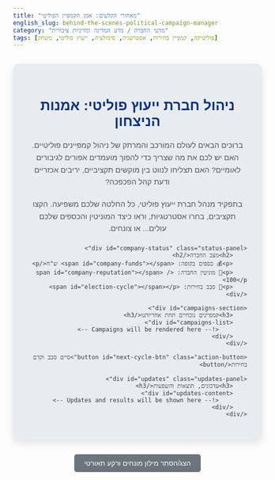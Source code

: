 ```yaml
---
title: "מאחורי הקלעים: אמן הקמפיין הפוליטי"
english_slug: behind-the-scenes-political-campaign-manager
category: "מדעי החברה / מדע המדינה ומדיניות ציבורית"
tags: [פוליטיקה, קמפיין בחירות, אסטרטגיה, סימולציה, ייעוץ פוליטי, משחק]
---
```

<div id="app">
    <h1>ניהול חברת ייעוץ פוליטי: אמנות הניצחון</h1>
    <p class="intro-text">ברוכים הבאים לעולם המורכב והמרתק של ניהול קמפיינים פוליטיים. האם יש לכם את מה שצריך כדי להפוך מועמדים אפורים לגיבורים לאומיים? האם תצליחו לנווט בין מוקשים תקציביים, יריבים אכזריים ודעת קהל הפכפכה?</p>
    <p class="intro-text">בתפקיד מנהל חברת ייעוץ פוליטי, כל החלטה שלכם משפיעה. הקצו תקציבים, בחרו אסטרטגיות, וראו כיצד המוניטין והכספים שלכם עולים... או צונחים.</p>

    <div id="company-status" class="status-panel">
        <h2>מצב החברה</h2>
        <p>💰 כספים בקופה: <span id="company-funds"></span> ש"ח</p>
        <p>🌟 מוניטין החברה: <span id="company-reputation"></span> / 100</p>
        <p>📅 סבב בחירות: <span id="election-cycle"></span></p>
    </div>

    <div id="campaigns-section">
        <h3>קמפיינים נוכחיים תחת אחריותנו</h3>
        <div id="campaigns-list">
            <!-- Campaigns will be rendered here -->
        </div>
    </div>

    <button id="next-cycle-btn" class="action-button">סיים סבב וקדם בחירות</button>

    <div id="updates" class="updates-panel">
        <h3>עדכונים, תוצאות והשפעות</h3>
        <div id="updates-content">
            <!-- Updates and results will be shown here -->
        </div>
    </div>
</div>

<style>
    @import url('https://fonts.googleapis.com/css2?family=Heebo:wght@300;400;700&display=swap');

    :root {
        --primary-color: #0056b3;
        --secondary-color: #f0f0f0;
        --accent-color: #28a745;
        --warning-color: #ffc107;
        --danger-color: #dc3545;
        --background-color: #e9ecef;
        --card-background: #ffffff;
        --border-color: #dee2e6;
        --text-color: #343a40;
        --header-color: #00308f;
    }

    #app {
        font-family: 'Heebo', sans-serif;
        direction: rtl;
        text-align: right;
        max-width: 950px;
        margin: 30px auto;
        padding: 30px;
        border-radius: 12px;
        background-color: var(--background-color);
        box-shadow: 0 8px 16px rgba(0, 0, 0, 0.1);
        color: var(--text-color);
    }

    h1 {
        color: var(--header-color);
        text-align: center;
        margin-bottom: 20px;
        font-weight: 700;
    }

    h2, h3 {
        color: var(--primary-color);
        margin-top: 20px;
        margin-bottom: 15px;
        border-bottom: 2px solid var(--primary-color);
        padding-bottom: 5px;
    }

    .intro-text {
        text-align: center;
        margin-bottom: 20px;
        font-size: 1.1em;
        line-height: 1.6;
        color: #555;
    }

    .status-panel, .updates-panel {
        margin-bottom: 25px;
        padding: 20px;
        border: 1px solid var(--border-color);
        border-radius: 8px;
        background-color: var(--card-background);
        box-shadow: 0 4px 8px rgba(0, 0, 0, 0.05);
    }

     .status-panel p {
         font-size: 1.1em;
         margin-bottom: 10px;
         padding-right: 10px; /* Indent slightly */
     }

     .status-panel p span {
         font-weight: bold;
         color: var(--primary-color);
     }

    #campaigns-section h3 {
         border-bottom: none; /* Remove border for this section header */
         margin-bottom: 10px;
    }

    #campaigns-list {
         display: grid;
         grid-template-columns: repeat(auto-fit, minmax(300px, 1fr)); /* Responsive grid */
         gap: 20px;
    }


    .campaign {
        border: 1px solid var(--border-color);
        border-radius: 8px;
        padding: 20px;
        background-color: var(--secondary-color);
        display: flex;
        flex-direction: column;
        transition: transform 0.2s ease, box-shadow 0.2s ease;
        box-shadow: 0 2px 4px rgba(0,0,0,0.05);
    }

    .campaign:hover {
        transform: translateY(-5px);
        box-shadow: 0 6px 12px rgba(0,0,0,0.1);
    }

    .campaign h4 {
        margin-top: 0;
        margin-bottom: 15px;
        color: var(--primary-color);
        font-weight: 700;
        font-size: 1.3em;
        border-bottom: 1px dashed var(--border-color);
        padding-bottom: 10px;
    }

    .campaign-stats {
        margin-bottom: 15px;
        font-size: 0.95em;
    }

    .campaign-stats p {
        margin: 8px 0;
        line-height: 1.4;
    }

    .campaign-stats p span {
        font-weight: bold;
        color: var(--text-color);
    }

     /* Budget status indicator */
     .campaign-stats p.budget-status {
         font-weight: bold;
         color: var(--accent-color); /* Default: Green */
     }
     .campaign-stats p.budget-status.warning {
         color: var(--warning-color); /* Yellow */
     }
     .campaign-stats p.budget-status.danger {
         color: var(--danger-color); /* Red */
     }


    .allocation-controls {
        margin-top: 15px;
        padding-top: 15px;
        border-top: 1px dashed var(--border-color);
    }

    .allocation-controls div {
        margin-bottom: 12px;
        display: flex;
        align-items: center;
        justify-content: space-between;
    }

    .allocation-controls label {
        flex-grow: 1; /* Allows label to take available space */
        margin-left: 10px;
        font-weight: bold;
        color: #555;
    }

    .allocation-controls input[type="number"] {
        width: 100px; /* Fixed width for consistency */
        padding: 8px;
        border: 1px solid var(--border-color);
        border-radius: 5px;
        font-size: 1em;
        text-align: left; /* Align numbers to the left */
         -moz-appearance: textfield; /* Remove default number input arrows */
         appearance: textfield;
    }

     /* Hide arrows for number input */
     .allocation-controls input[type="number"]::-webkit-outer-spin-button,
     .allocation-controls input[type="number"]::-webkit-inner-spin-button {
         -webkit-appearance: none;
         margin: 0;
     }


    .allocation-controls input[type="number"]:focus {
        border-color: var(--primary-color);
        outline: none;
        box-shadow: 0 0 5px rgba(0, 123, 255, 0.2);
    }

    .action-button {
        display: block;
        width: 100%;
        padding: 12px;
        background-color: var(--primary-color);
        color: white;
        border: none;
        border-radius: 5px;
        font-size: 1.2em;
        cursor: pointer;
        margin-top: 30px;
        transition: background-color 0.3s ease, transform 0.1s ease;
        font-weight: 700;
    }

    .action-button:hover:not(:disabled) {
        background-color: #004080;
        transform: translateY(-2px);
    }

    .action-button:active:not(:disabled) {
         transform: translateY(0);
    }

    .action-button:disabled {
        background-color: #cccccc;
        cursor: not-allowed;
    }

    .updates-panel h3 {
        border-bottom: 1px solid var(--border-color);
        margin-bottom: 10px;
        padding-bottom: 8px;
    }

    #updates-content {
        max-height: 250px; /* Slightly increased height */
        overflow-y: auto;
        padding-right: 15px; /* Space for scrollbar */
        scrollbar-width: thin;
        scrollbar-color: var(--primary-color) var(--secondary-color);
    }

    #updates-content::-webkit-scrollbar {
        width: 8px;
    }

    #updates-content::-webkit-scrollbar-track {
        background: var(--secondary-color);
        border-radius: 10px;
    }

    #updates-content::-webkit-scrollbar-thumb {
        background-color: var(--primary-color);
        border-radius: 10px;
        border: 2px solid var(--secondary-color);
    }


    #updates-content p {
        margin-bottom: 10px;
        line-height: 1.5;
        font-size: 0.95em;
        color: var(--text-color);
        padding: 8px;
        border-bottom: 1px dashed var(--border-color);
    }

     #updates-content p:last-child {
         border-bottom: none;
         margin-bottom: 0;
     }

    /* Specific update message styles */
     #updates-content p strong {
         color: var(--primary-color);
     }
     #updates-content p .win {
         color: var(--accent-color);
         font-weight: bold;
     }
     #updates-content p .loss {
         color: var(--danger-color);
         font-weight: bold;
     }
     #updates-content p .warning {
         color: var(--warning-color);
         font-weight: bold;
     }
     #updates-content p .info {
         color: #007bff;
         font-weight: bold;
     }


    #toggle-explanation {
        display: block;
        margin: 20px auto;
        padding: 10px 20px;
        background-color: #6c757d;
        color: white;
        border: none;
        border-radius: 5px;
        font-size: 1em;
        cursor: pointer;
        transition: background-color 0.3s ease;
    }

    #toggle-explanation:hover {
        background-color: #5a6268;
    }

    #explanation {
        margin-top: 30px;
        padding: 25px;
        border: 1px solid var(--border-color);
        border-radius: 8px;
        background-color: var(--card-background);
        box-shadow: 0 4px 8px rgba(0, 0, 0, 0.05);
        line-height: 1.7;
    }

    #explanation h2 {
        margin-top: 0;
        border-bottom: 2px solid var(--primary-color);
        padding-bottom: 5px;
    }

    #explanation h3 {
        margin-top: 20px;
        margin-bottom: 10px;
        color: var(--primary-color);
        border-bottom: 1px dashed var(--border-color);
        padding-bottom: 3px;
    }

    #explanation p {
        margin-bottom: 15px;
    }

    #explanation ul {
        margin-bottom: 15px;
        padding-right: 20px;
    }

    #explanation li {
        margin-bottom: 8px;
    }

    @media (max-width: 768px) {
        #app {
            padding: 20px;
            margin: 20px auto;
        }

        .campaign {
             padding: 15px;
        }

        .campaign h4 {
             font-size: 1.2em;
        }

        .allocation-controls div {
             flex-direction: column;
             align-items: flex-start;
        }

        .allocation-controls label {
             width: auto;
             margin-left: 0;
             margin-bottom: 5px;
        }

         .allocation-controls input[type="number"] {
             width: 100%; /* Full width on small screens */
             text-align: right;
         }

        .action-button {
            font-size: 1.1em;
            padding: 10px;
        }
    }
</style>

<button id="toggle-explanation">הצג/הסתר מילון מונחים ורקע תאורטי</button>

<div id="explanation" style="display: none;">
    <h2>מאחורי הקלעים: המדע והאמנות של ניהול קמפיין</h2>
    <p>ניהול קמפיין פוליטי הוא תזמורת מורכבת הדורשת שילוב נדיר של אסטרטגיה חדה, הבנה פסיכולוגית של הבוחר, יעילות לוגיסטית וכישרון תקשורתי. חברות ייעוץ פוליטי הן המאסטרו מאחורי הקלעים, המנווטות את המועמדים בדרך אל קלפיות.</p>

    <h3>מה עושה יועץ פוליטי, באמת?</h3>
    <p>הרבה מעבר לכותרות. ייעוץ פוליטי עוסק בבניית נתיב מפורט לניצחון. זה מתחיל באבחון עמוק: הבנת הזירה הפוליטית, זיהוי חוזקות וחולשות של המועמד והיריבים, וניתוח מדוקדק של דעת הקהל. על בסיס זה בונים אסטרטגיה - מסרים, קהלי יעד, ואופן הפנייה אליהם. בהמשך, מתרגמים את האסטרטגיה לתוכנית פעולה תקציבית, לוגיסטית ותקשורתית.</p>

    <h3>שלבים מכריעים במרוץ</h3>
    <ul>
        <li><strong>מחקר ואסטרטגיה:</strong> שלב ה'מודיעין'. סקרים וקבוצות מיקוד חושפים את הלך הרוח הציבורי, מאפשרים בחינת מסרים ומיצוב המועמד. כאן מגבשים את הנרטיב ואת התוכנית הגדולה.</li>
        <li><strong>בניית מסרים:</strong> תמצית הרעיונות וההצעות של המועמד, מעוצבים באופן שידבר ללב ולראש של הבוחרים הרלוונטיים. חייבים להיות ברורים, עקביים ומבדלים.</li>
        <li><strong>גיוס משאבים ותקציב:</strong> כסף הוא דלק הקמפיין. גיוס תרומות וניהול תקציב חכם הם קריטיים. החלטה היכן להשקיע כל שקל (פרסום? שטח? דיגיטל?) יכולה לחרוץ גורלות.</li>
        <li><strong>ביצוע והפצה:</strong> הוצאת התוכנית לפועל – פרסום ממוקד, פעילות שטח אינטנסיבית (מדלת לדלת, כנסים), ניהול נוכחות ברשתות החברתיות, ויצירת אירועים שייצרו הד תקשורתי.</li>
        <li><strong>מעקב, ניתוח והתאמה:</strong> קמפיין הוא יצור חי ונושם. יש לעקוב אחר השפעת הפעולות (שוב, דרך סקרים ומדיה), לזהות משברים או הזדמנויות, ולהתאים את האסטרטגיה והטקטיקה בזמן אמת. גמישות ויכולת תגובה מהירה הן שם המשחק.</li>
    </ul>

    <h3>כלי השפעה מרכזיים (ואיך הם משפיעים בסימולציה)</h3>
    <ul>
        <li><strong>סקרים (Surveys):</strong> הכרחיים להבנת המצב ולקבלת החלטות מבוססות נתונים. אינם מניעים בוחרים ישירות, אך השקעה בהם משפרת את יעילות כל שאר הפעולות (בסימולציה: משפרים קלות את הסקר הסופי, ומקטינים את הסיכון ל'הפתעות' שליליות).</li>
        <li><strong>פרסום בטלוויזיה (TV Ads):</strong> מגיע לקהל רחב מאוד, אך יקר להחריד. יעיל לבניית מותג והעברת מסרים פשוטים לקהל הכללי (בסימולציה: השפעה חזקה על הסקר, עלות גבוהה).</li>
        <li><strong>פרסום דיגיטלי (Digital Ads):</strong> ממוקד ומדויק, מאפשר פנייה לקהלים ספציפיים ברשתות החברתיות ובאתרים. עלות נמוכה יחסית לטלוויזיה, יעיל לגיוס פעילים ושיח (בסימולציה: השפעה טובה מאוד על הסקר ביחס לעלות).</li>
        <li><strong>שלטי חוצות (Billboards):</strong> נוכחות פיזית קבועה במרחב הציבורי. טובים לחיזוק שם המועמד באזור גיאוגרפי ממוקד ולהעברת מסר ויזואלי פשוט (בסימולציה: השפעה בינונית על הסקר, עלות בינונית).</li>
        <li><strong>פעילות שטח (Field Work):</strong> המפגש הבלתי אמצעי עם הבוחרים - כנסים קטנים, דלת לדלת, שיחות טלפון מתומכים. בונה נאמנות אישית ומניע אנשים לצאת להצביע. דורש משאבים ארגוניים וכוח אדם (בסימולציה: השפעה מצוינת על הסקר, בעיקר כשהמוניטין גבוה, עלות בינונית).</li>
        <li><strong>ייעוץ אסטרטגי (Consulting):</strong> שכר הטרחה שלכם! (בסימולציה: תמיד יש לכם עלות תפעול בסיסית. הקצאת תקציב ל'ייעוץ' מייצגת השקעה ביכולות הכלליות של החברה, עם השפעה קטנה ועקבית על כל הקמפיינים).</li>
    </ul>

    <h3>תקציב: האכסניה של האסטרטגיה</h3>
    <p>התקציב הוא לב ליבו של כל קמפיין. לעולם אין מספיק כסף לכל מה שרוצים לעשות. תפקידכם הוא להחליט באילו סעיפים להשקיע ועל מה לוותר, בהתאם לאסטרטגיה ולנקודות החוזק והחולשה של הקמפיין. השקעה לא נכונה יכולה לכלות את המשאבים מבלי לייצר תנופה, או גרוע מכך – לגרום לחריגה שמסכנת את המועמד ואתכם.</p>

    <h3>השפעת המוניטין שלכם</h3>
    <p>כחברת ייעוץ, המוניטין שלכם הוא ההון העיקרי. ניצחונות בונים אותו, הפסדים שוחקים אותו, וחריגה תקציבית פוגעת בו. מוניטין גבוה מושך קמפיינים גדולים ורווחיים יותר, מקנה לכם יתרון קל במאבקי סקרים (אמינות נתפסת), ואף מגדיל את 'תקרת הזכוכית' הפוטנציאלית של המועמדים שלכם.</p>

    <h3>דילמות ומשברים</h3>
    <p>העבודה אינה רק מספרים וסקרים. לעיתים תצטרכו להתמודד עם דילמות קשות – האם לתקוף יריב? כיצד להגיב לשערורייה? האם להשקיע בקבוצת בוחרים קטנה אך חיונית או לכוון לקהל הרחב? הסימולציה הזו נועדה לתת טעימה מהאתגרים האסטרטגיים והתקציביים הללו.</p>

    <h3>המשחק</h3>
    <p>בכל 'סבב בחירות', תנהלו מספר קמפיינים במקביל. לכל קמפיין תקציב מוגדר ומצב ראשוני בסקרים מול יריב. תפקידכם להקצות את התקציב בין סעיפי הפעילות השונים (סקרים, טלוויזיה, דיגיטל וכו'). בסיום הסבב, המערכת תחשב את השפעת ההקצאות על מצב הסקרים של כל קמפיין, תוך התחשבות בהשפעות נוספות (כוח יריב, פוטנציאל מועמד, והמוניטין של חברת הייעוץ שלכם). קמפיינים שיעברו את רף הסקרים הנדרש יחשבו כניצחון, יניבו לכם כספים ומוניטין, וקמפיינים שיפסידו יעלו לכם כסף ויפגעו במוניטין. זכרו גם את עלויות התפעול השוטפות של החברה. המטרה: לשרוד, לשגשג, ולהפוך לחברת הייעוץ הפוליטי המובילה!</p>
</div>

<script>
    document.addEventListener('DOMContentLoaded', () => {
        // Simulation State
        let companyFunds = 150000; // Start with more initial funds
        let companyReputation = 60; // Start with a slightly higher base reputation
        let electionCycle = 1;
        let campaigns = [];
        let gameActive = true;

        // Simulation Parameters & Balancing
        const WINNING_POLL_THRESHOLD_MARGIN = 2; // Need to reach > Opponent + this margin to win
        const BASE_ALLOCATION_EFFECTS = { // Base points per 1000 allocated
            Surveys: 0.05, // Small direct poll effect, but crucial for accuracy/efficiency (handled in logic)
            TV_Ads: 0.2,
            Digital_Ads: 0.25, // Higher ROI than TV
            Billboards: 0.1,
            Field_Work: 0.3, // Strongest per-₪ effect, especially with high reputation
            Consulting: 0 // Cost is overhead, no direct allocation effect
        };
        const DIMINISHING_RETURNS_FACTOR = 0.000005; // How much the effect per ₪ decreases as allocation increases
        const REPUTATION_EFFECT_MULTIPLIER = 0.005; // How much reputation boosts poll effect (per 1000 allocated)
        const INITIAL_CAMPAIGN_BONUS_MULTIPLIER = 0.8; // Company gets back budget + percentage of budget as bonus for winning
        const REPUTATION_CHANGE_WIN_NATIONAL = 15;
        const REPUTATION_CHANGE_WIN_MUNICIPAL = 7;
        const REPUTATION_CHANGE_LOSE_NATIONAL = -10;
        const REPUTATION_CHANGE_LOSE_MUNICIPAL = -4;
        const REPUTATION_CHANGE_OVERBUDGET = -5; // Significant hit for mismanagement
        const BASE_COMPANY_OVERHEAD = 15000; // Increased overhead per cycle
        const MIN_POLL = 5; // Poll can't go below this
        const MAX_REPUTATION = 100;
        const MIN_REPUTATION_FOR_NEW_CAMPAIGNS = 20; // Stop getting new campaigns if reputation too low
        const GAME_OVER_FUNDS = -100000; // More forgiving bankruptcy limit

        // DOM Elements
        const companyFundsEl = document.getElementById('company-funds');
        const companyReputationEl = document.getElementById('company-reputation');
        const electionCycleEl = document.getElementById('election-cycle');
        const campaignsListEl = document.getElementById('campaigns-list');
        const nextCycleBtn = document.getElementById('next-cycle-btn');
        const updatesContentEl = document.getElementById('updates-content');
        const toggleExplanationBtn = document.getElementById('toggle-explanation');
        const explanationEl = document.getElementById('explanation');

        // Initial Setup
        function initializeGame() {
            campaigns = [
                { id: 1, name: "מועמד/ת עירוני/ת א'", level: "מוניציפלי", initialBudget: 40000, potential: 65, opponentStrength: 50, initialPoll: 45, currentPoll: 45, allocation: { Surveys: 0, TV_Ads: 0, Digital_Ads: 0, Billboards: 0, Field_Work: 0, Consulting: 0 } },
                { id: 2, name: "מפלגה ארצית ב'", level: "ארצי", initialBudget: 250000, potential: 55, opponentStrength: 58, initialPoll: 50, currentPoll: 50, allocation: { Surveys: 0, TV_Ads: 0, Digital_Ads: 0, Billboards: 0, Field_Work: 0, Consulting: 0 } },
                { id: 3, name: "מועמד/ת עירוני/ת ג'", level: "מוניציפלי", initialBudget: 50000, potential: 70, opponentStrength: 55, initialPoll: 52, currentPoll: 52, allocation: { Surveys: 0, TV_Ads: 0, Digital_Ads: 0, Billboards: 0, Field_Work: 0, Consulting: 0 } }
            ];
            updateUI();
            logUpdate("<span class='info'>✨ ברוכים הבאים לאמנות הניצחון! קיבלתם 3 קמפיינים ראשונים לניהול.</span>", 'info');
        }

        // Update UI
        function updateUI() {
            companyFundsEl.textContent = formatNumber(companyFunds);
            companyReputationEl.textContent = companyReputation;
            electionCycleEl.textContent = electionCycle;

            campaignsListEl.innerHTML = '';
            if (campaigns.length === 0 && gameActive) {
                 campaignsListEl.innerHTML = '<p>אין קמפיינים פעילים בסבב זה. לחצו על "קדם בחירות" לקבלת אתגרים חדשים.</p>';
            } else if (!gameActive) {
                 campaignsListEl.innerHTML = '<p>המשחק הסתיים.</p>';
            }

            campaigns.forEach(campaign => {
                const campaignDiv = document.createElement('div');
                campaignDiv.classList.add('campaign');
                campaignDiv.setAttribute('data-id', campaign.id); // Use data attribute for ID
                campaignDiv.innerHTML = `
                    <h4>${campaign.name} (${campaign.level})</h4>
                    <div class="campaign-stats">
                        <p>🎯 פוטנציאל מירבי: ${campaign.potential}%</p>
                        <p>🥊 כוח יריב נוכחי: ${campaign.opponentStrength}%</p>
                        <p>📊 מצב בסקרים: <span id="campaign-${campaign.id}-poll">${campaign.currentPoll.toFixed(1)}</span>%</p>
                        <p class="budget-status" id="campaign-${campaign.id}-budget-status">
                             <span id="campaign-${campaign.id}-budget-remaining">${formatNumber(campaign.initialBudget - getTotalAllocated(campaign))}</span> ש"ח נותרו מתוך ${formatNumber(campaign.initialBudget)} ש"ח
                        </p>

                    </div>
                    <div class="allocation-controls">
                        ${Object.keys(BASE_ALLOCATION_EFFECTS).map(key => `
                            <div class="allocation-item">
                                <label for="alloc-${campaign.id}-${key}">${key.replace('_', ' ')}:</label>
                                <input type="number" id="alloc-${campaign.id}-${key}" value="${campaign.allocation[key]}" min="0" step="1000" data-campaign-id="${campaign.id}" data-allocation-key="${key}">
                            </div>
                        `).join('')}
                    </div>
                `;
                campaignsListEl.appendChild(campaignDiv);
            });

            // Add event listeners to inputs after they are created
            campaignsListEl.querySelectorAll('.allocation-controls input[type="number"]').forEach(input => {
                input.addEventListener('input', handleAllocationInput);
            });
        }

        // Handle input changes for allocation
        function handleAllocationInput(event) {
            const campaignId = parseInt(event.target.dataset.campaignId);
            const key = event.target.dataset.allocationKey;
            const value = parseInt(event.target.value) || 0;

            const campaign = campaigns.find(c => c.id === campaignId);
            if (campaign) {
                campaign.allocation[key] = value;
                // Update budget display dynamically
                updateCampaignBudgetDisplay(campaign);
            }
        }

        // Update the budget status display for a specific campaign
        function updateCampaignBudgetDisplay(campaign) {
            const remainingEl = document.getElementById(`campaign-${campaign.id}-budget-remaining`);
            const statusEl = document.getElementById(`campaign-${campaign.id}-budget-status`);
            if (!remainingEl || !statusEl) return;

            const totalAllocated = getTotalAllocated(campaign);
            const remaining = campaign.initialBudget - totalAllocated;

            remainingEl.textContent = formatNumber(remaining);

            statusEl.classList.remove('success', 'warning', 'danger'); // Clear existing classes
            if (remaining < 0) {
                statusEl.classList.add('danger');
                statusEl.title = "חרגתם מהתקציב!";
            } else if (remaining < campaign.initialBudget * 0.1) { // Less than 10% left
                 statusEl.classList.add('warning');
                 statusEl.title = "התקציב כמעט נגמר!";
            } else {
                 statusEl.classList.add('success');
                 statusEl.title = "ניהול תקציב תקין";
            }
             statusEl.textContent = `${formatNumber(remaining)} ש"ח נותרו מתוך ${formatNumber(campaign.initialBudget)} ש"ח`; // Update full text
        }

        // Calculate total allocated for a campaign
        function getTotalAllocated(campaign) {
            return Object.values(campaign.allocation).reduce((sum, amount) => sum + amount, 0);
        }

        // Simulate Election Cycle
        nextCycleBtn.addEventListener('click', () => {
            if (!gameActive) return; // Prevent playing if game is over

            logUpdate(`--- מסכמים את סבב הבחירות ${electionCycle} ---`);

            let cycleUpdates = [];
            let campaignsResults = []; // Store results to process reputation/funds later
            let totalExpenses = BASE_COMPANY_OVERHEAD;

            campaigns.forEach(campaign => {
                let totalAllocated = getTotalAllocated(campaign);
                let pollChange = 0;
                let campaignOutcome = { id: campaign.id, name: campaign.name, level: campaign.level, didWin: false, finalPoll: campaign.currentPoll, opponentStrength: campaign.opponentStrength };

                // Check if budget was exceeded
                const overBudget = totalAllocated > campaign.initialBudget;
                if (overBudget) {
                     cycleUpdates.push({ message: `🔴 הקמפיין של <strong>${campaign.name}</strong> חרג מהתקציב (${formatNumber(totalAllocated)}/${formatNumber(campaign.initialBudget)}). הדבר פוגע במוניטין החברה ומפחית את יעילות הפעולות!`, type: 'danger' });
                     companyReputation = Math.max(0, companyReputation + REPUTATION_CHANGE_OVERBUDGET); // Apply significant reputation hit immediately
                }

                // Calculate poll changes from allocation (with diminishing returns and reputation boost)
                Object.keys(campaign.allocation).forEach(key => {
                    const amount = campaign.allocation[key];
                    if (amount > 0 && key !== 'Consulting') { // Consulting effect is constant overhead, not per campaign allocation
                         // Diminishing Returns: Effect per ₪ decreases as allocation increases
                         const baseEffect = BASE_ALLOCATION_EFFECTS[key] * (1 - DIMINISHING_RETURNS_FACTOR * amount);
                         // Reputation Boost: Higher reputation makes allocations more effective
                         const reputationBoost = REPUTATION_EFFECT_MULTIPLIER * companyReputation;
                         const effectiveMultiplier = Math.max(0, baseEffect + reputationBoost); // Ensure multiplier doesn't go below zero
                         pollChange += (amount / 1000) * effectiveMultiplier; // Effect is per 1000 ש"ח
                    }
                });

                 // Add a small base effect from company reputation even without specific campaign 'Consulting' allocation
                 pollChange += (companyReputation / 100) * 1; // Small constant poll boost based on overall reputation (e.g., 1% at max rep)


                // Apply poll change, capped by potential and min poll
                let finalPoll = campaign.initialPoll + pollChange;

                // Cap at Potential (plus a small buffer maybe influenced by rep?)
                 const effectivePotential = campaign.potential + (companyReputation / 20); // High reputation slightly increases potential reach
                 finalPoll = Math.min(finalPoll, effectivePotential);

                // Minimum Poll
                 finalPoll = Math.max(finalPoll, MIN_POLL);


                campaign.currentPoll = finalPoll; // Update for display in next cycle (if campaign continues)
                campaignOutcome.finalPoll = finalPoll;


                // Determine win/loss condition: Final poll must be above opponent strength PLUS a margin, potentially influenced by reputation (e.g., high rep overcomes small deficit?)
                const winThreshold = campaign.opponentStrength + WINNING_POLL_THRESHOLD_MARGIN - (companyReputation / 50); // High reputation slightly lowers required margin
                campaignOutcome.didWin = finalPoll > winThreshold;

                campaignsResults.push(campaignOutcome); // Store result before removing campaigns

                 // Subtract expenses from company funds immediately
                 companyFunds -= totalAllocated;


                 if(overBudget) {
                     // Additional fund penalty for severe overspending? Maybe not needed, reputation hit is significant.
                 }

            }); // End of campaigns loop

            // Process results, funds, and reputation AFTER all campaigns have been evaluated
            campaignsResults.forEach(result => {
                 if (result.didWin) {
                     const bonus = result.initialBudget * INITIAL_CAMPAIGN_BONUS_MULTIPLIER;
                     companyFunds += result.initialBudget + bonus; // Company gets back invested budget + bonus for winning
                     companyReputation = Math.min(MAX_REPUTATION, companyReputation + (result.level === 'ארצי' ? REPUTATION_CHANGE_WIN_NATIONAL : REPUTATION_CHANGE_WIN_MUNICIPAL));
                     cycleUpdates.push({ message: `<span class='win'>✅ ניצחון!</span> הקמפיין של <strong>${result.name}</strong> הצליח בבחירות! (סקר סופי: ${result.finalPoll.toFixed(1)}% מול יריב: ${result.opponentStrength}%) זכינו ב- ${formatNumber(bonus)} ש"ח בונוס.`, type: 'win' });
                 } else {
                     // Funds were already subtracted
                     companyReputation = Math.max(0, companyReputation + (result.level === 'ארצי' ? REPUTATION_CHANGE_LOSE_NATIONAL : REPUTATION_CHANGE_LOSE_MUNICIPAL));
                      // Add small text showing how close they were
                     const delta = (result.finalPoll - result.opponentStrength).toFixed(1);
                     cycleUpdates.push({ message: `<span class='loss'>❌ הפסד.</span> הקמפיין של <strong>${result.name}</strong> לא עמד ביעד. (סקר סופי: ${result.finalPoll.toFixed(1)}% מול יריב: ${result.opponentStrength}%, הפרש: ${delta}%)`, type: 'loss' });
                 }
            });

             // Subtract company overhead
             companyFunds -= BASE_COMPANY_OVERHEAD;
             logUpdate({ message: `🏢 הוצאות תפעול החברה בסבב: ${formatNumber(BASE_COMPANY_OVERHEAD)} ש"ח`, type: 'info' });
              logUpdate({ message: `💰 סך כל כספים נוכחיים בחברה: <strong style="color: ${companyFunds < 0 ? var(--danger-color) : var(--primary-color)};">${formatNumber(companyFunds)}</strong> ש"ח`, type: 'info' });
             logUpdate({ message: `🌟 מוניטין החברה התעדכן ל- <strong style="color: ${companyReputation <= 30 ? var(--danger-color) : companyReputation <= 60 ? var(--warning-color) : var(--accent-color)};">${companyReputation}</strong>`, type: 'info' });


            // Filter out completed campaigns (all campaigns end after one cycle in this simplified model)
            campaigns = []; // All campaigns are replaced in the next cycle

            // Add new campaigns for the next cycle based on company reputation
            electionCycle++;
            addNewCampaigns();

            // Log updates after campaigns are processed
             cycleUpdates.forEach(update => logUpdate(update.message, update.type));

            logUpdate(`--- מתחיל סבב בחירות ${electionCycle} ---`);


            updateUI();

            // Check for game over condition
             checkGameOver();


        });

        // Function to add new campaigns
        function addNewCampaigns() {
             if (companyReputation < MIN_REPUTATION_FOR_NEW_CAMPAIGNS && electionCycle > 1) {
                 logUpdate("<span class='warning'>⚠️ מוניטין החברה נמוך מדי! קמפיינים חדשים הפסיקו להגיע.</span>", 'warning');
                 return; // Stop adding campaigns if reputation is too low
             }

             const baseCampaignsToAdd = Math.floor(companyReputation / 15); // More reputation -> more campaigns
             const numCampaignsToAdd = Math.max(2, baseCampaignsToAdd); // Always add at least 2 if reputation allows

             for(let i = 0; i < numCampaignsToAdd; i++) {
                 const id = Date.now() + i + electionCycle * 1000; // More robust unique ID
                 const isNational = Math.random() < (companyReputation / 120); // More reputation -> higher chance of national campaigns
                 const level = isNational ? "ארצי" : "מוניציפלי";
                 const baseBudget = isNational ? 150000 + Math.random() * 300000 : 20000 + Math.random() * 60000;
                 const budget = Math.max(15000, baseBudget * (1 + (companyReputation - 50) / 150)); // Budget scales with reputation
                 const potential = 45 + Math.random() * 35; // Potential 45-80
                 const opponentStrength = Math.random() * 50 + 40; // Opponent 40-90
                 // Initial poll closer to opponent, lower than potential, influenced by reputation
                 const initialPoll = Math.max(MIN_POLL, Math.min(potential - 8, opponentStrength - 5 + Math.random() * 15 + (companyReputation / 100) * 2)); // Initial poll slightly boosted by reputation
                 const name = `${level === "ארצי" ? "מפלגה ארצית " + String.fromCharCode(65 + campaigns.length + i) : "מועמד/ת עירוני/ת " + (campaigns.length + i + 1)}`;


                 campaigns.push({
                     id: id,
                     name: name,
                     level: level,
                     initialBudget: Math.round(budget),
                     potential: Math.round(potential),
                     opponentStrength: Math.round(opponentStrength),
                     initialPoll: Math.round(initialPoll),
                     currentPoll: Math.round(initialPoll), // currentPoll starts as initialPoll
                     allocation: { Surveys: 0, TV_Ads: 0, Digital_Ads: 0, Billboards: 0, Field_Work: 0, Consulting: 0 } // Reset allocation for new campaigns
                 });
                 logUpdate({ message: `✨ קמפיין חדש הצטרף! <strong>${name}</strong> (${level}) עם תקציב של ${formatNumber(Math.round(budget))} ש"ח. מצב ראשוני בסקרים: ${Math.round(initialPoll)}%.`, type: 'info' });
             }
        }

         // Check for game over conditions
        function checkGameOver() {
             if (companyFunds < GAME_OVER_FUNDS) {
                 logUpdate("<span class='danger'>💥 פשיטת רגל! כספי החברה צנחו מתחת לרף הקריטי. המשחק הסתיים!</span>", 'danger');
                 endGame("החברה פשטה רגל!");
             } else if (companyReputation <= MIN_REPUTATION_FOR_NEW_CAMPAIGNS && electionCycle > 3 && campaigns.length === 0) { // Game over if no new campaigns come for a while and rep is low
                  logUpdate("<span class='danger'>📉 מוניטין החברה נמוך מדי ולא מגיעים קמפיינים חדשים. אין עבודה. המשחק הסתיים!</span>", 'danger');
                 endGame("מוניטין החברה נמוך מדי ואין קמפיינים חדשים.");
             } else if (electionCycle > 15) { // Add a potential win condition based on cycles or achievements?
                 logUpdate("<span class='info'>🏆 ברכות! שרדתם וצמחתם במשך 15 סבבי בחירות. אתם אשפי קמפיינים פוליטיים!</span>", 'info');
                 endGame("ניצחון! הגעתם ל-15 סבבים בהצלחה.");
             }
        }

        // End the game
        function endGame(message) {
            gameActive = false;
            nextCycleBtn.disabled = true;
            nextCycleBtn.textContent = "המשחק הסתיים";
            alert(`המשחק הסתיים! ${message}`);
        }


        // Log updates to the updates panel with basic styling
        function logUpdate(message, type = 'default') {
            const p = document.createElement('p');
            p.innerHTML = message; // Use innerHTML to allow span/strong tags
            if (type) {
                 p.classList.add(type);
            }
            updatesContentEl.prepend(p); // Add to the top
             // Optional: Limit number of messages
             while(updatesContentEl.children.length > 100) { // Keep more history
                 updatesContentEl.removeChild(updatesContentEl.lastChild);
             }
             // Scroll to top to see latest message (optional, prepend makes it visible anyway)
             // updatesContentEl.scrollTop = 0;
        }

        // Format number with commas
        function formatNumber(num) {
            return Math.round(num).toLocaleString();
        }

        // Toggle explanation visibility
        toggleExplanationBtn.addEventListener('click', () => {
            const isHidden = explanationEl.style.display === 'none';
            explanationEl.style.display = isHidden ? 'block' : 'none';
            toggleExplanationBtn.textContent = isHidden ? 'הסתר מילון מונחים ורקע תאורטי' : 'הצג/הסתר מילון מונחים ורקע תאורטי';
             // Optional: scroll to the explanation if showing it
             if (!isHidden) {
                explanationEl.scrollIntoView({ behavior: 'smooth' });
             }
        });


        // Start the game
        initializeGame();
    });
</script>